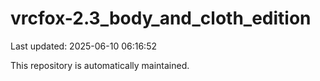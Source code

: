 # vrcfox-2.3_body_and_cloth_edition

Last updated: 2025-06-10 06:16:52

This repository is automatically maintained.
